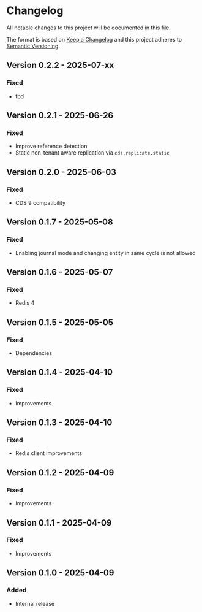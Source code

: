 # Changelog

All notable changes to this project will be documented in this file.

The format is based on [Keep a Changelog](http://keepachangelog.com/en/1.0.0/)
and this project adheres to [Semantic Versioning](http://semver.org/spec/v2.0.0.html).

## Version 0.2.2 - 2025-07-xx

### Fixed

- tbd

## Version 0.2.1 - 2025-06-26

### Fixed

- Improve reference detection
- Static non-tenant aware replication via `cds.replicate.static`

## Version 0.2.0 - 2025-06-03

### Fixed

- CDS 9 compatibility

## Version 0.1.7 - 2025-05-08

### Fixed

- Enabling journal mode and changing entity in same cycle is not allowed

## Version 0.1.6 - 2025-05-07

### Fixed

- Redis 4

## Version 0.1.5 - 2025-05-05

### Fixed

- Dependencies

## Version 0.1.4 - 2025-04-10

### Fixed

- Improvements

## Version 0.1.3 - 2025-04-10

### Fixed

- Redis client improvements

## Version 0.1.2 - 2025-04-09

### Fixed

- Improvements

## Version 0.1.1 - 2025-04-09

### Fixed

- Improvements

## Version 0.1.0 - 2025-04-09

### Added

- Internal release

